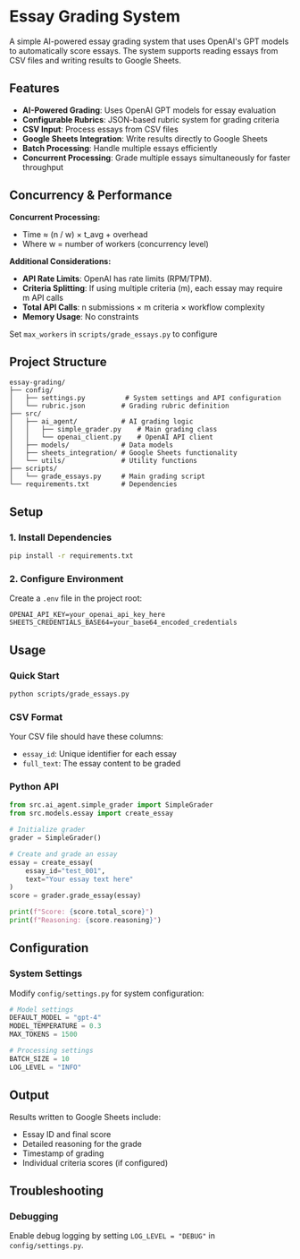 # Essay Grading System

A simple AI-powered essay grading system that uses OpenAI's GPT models to automatically score essays. The system supports reading essays from CSV files and writing results to Google Sheets.

## Features

- **AI-Powered Grading**: Uses OpenAI GPT models for essay evaluation
- **Configurable Rubrics**: JSON-based rubric system for grading criteria
- **CSV Input**: Process essays from CSV files
- **Google Sheets Integration**: Write results directly to Google Sheets
- **Batch Processing**: Handle multiple essays efficiently
- **Concurrent Processing**: Grade multiple essays simultaneously for faster throughput

## Concurrency & Performance

**Concurrent Processing:**
- Time ≈ (n / w) × t_avg + overhead
- Where w = number of workers (concurrency level)

**Additional Considerations:**
- **API Rate Limits**: OpenAI has rate limits (RPM/TPM).
- **Criteria Splitting**: If using multiple criteria (m), each essay may require m API calls
- **Total API Calls**: n submissions × m criteria × workflow complexity
- **Memory Usage**: No constraints

Set `max_workers` in `scripts/grade_essays.py` to configure


## Project Structure

```
essay-grading/
├── config/
│   ├── settings.py          # System settings and API configuration
│   └── rubric.json         # Grading rubric definition
├── src/
│   ├── ai_agent/           # AI grading logic
│   │   ├── simple_grader.py    # Main grading class
│   │   └── openai_client.py    # OpenAI API client
│   ├── models/             # Data models
│   ├── sheets_integration/ # Google Sheets functionality
│   └── utils/              # Utility functions
├── scripts/
│   └── grade_essays.py     # Main grading script
└── requirements.txt        # Dependencies
```

## Setup

### 1. Install Dependencies

```bash
pip install -r requirements.txt
```

### 2. Configure Environment

Create a `.env` file in the project root:

```env
OPENAI_API_KEY=your_openai_api_key_here
SHEETS_CREDENTIALS_BASE64=your_base64_encoded_credentials
```


## Usage

### Quick Start

```bash
python scripts/grade_essays.py
```

### CSV Format

Your CSV file should have these columns:
- `essay_id`: Unique identifier for each essay
- `full_text`: The essay content to be graded

### Python API

```python
from src.ai_agent.simple_grader import SimpleGrader
from src.models.essay import create_essay

# Initialize grader
grader = SimpleGrader()

# Create and grade an essay
essay = create_essay(
    essay_id="test_001", 
    text="Your essay text here"
)
score = grader.grade_essay(essay)

print(f"Score: {score.total_score}")
print(f"Reasoning: {score.reasoning}")
```

## Configuration

### System Settings

Modify `config/settings.py` for system configuration:

```python
# Model settings
DEFAULT_MODEL = "gpt-4"
MODEL_TEMPERATURE = 0.3
MAX_TOKENS = 1500

# Processing settings  
BATCH_SIZE = 10
LOG_LEVEL = "INFO"
```

## Output

Results written to Google Sheets include:
- Essay ID and final score
- Detailed reasoning for the grade
- Timestamp of grading
- Individual criteria scores (if configured)

## Troubleshooting

### Debugging

Enable debug logging by setting `LOG_LEVEL = "DEBUG"` in `config/settings.py`.
